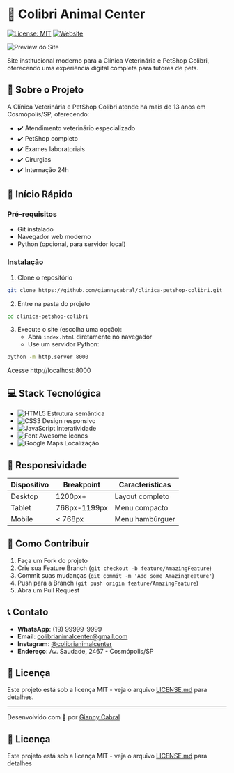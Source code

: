 # 🏥 Colibri Animal Center

[![License: MIT](https://img.shields.io/badge/License-MIT-yellow.svg)](https://opensource.org/licenses/MIT)
[![Website](https://img.shields.io/website?url=https%3A%2F%2Fgiannycabral.github.io%2Fclinica-petshop-colibri)](https://giannycabral.github.io/clinica-petshop-colibri)

![Preview do Site](./img/preview.png)

Site institucional moderno para a Clínica Veterinária e PetShop Colibri, oferecendo uma experiência digital completa para tutores de pets.

## 🎯 Sobre o Projeto

A Clínica Veterinária e PetShop Colibri atende há mais de 13 anos em Cosmópolis/SP, oferecendo:

- ✔️ Atendimento veterinário especializado
- ✔️ PetShop completo
- ✔️ Exames laboratoriais
- ✔️ Cirurgias
- ✔️ Internação 24h

## 🚀 Início Rápido

### Pré-requisitos
- Git instalado
- Navegador web moderno
- Python (opcional, para servidor local)

### Instalação

1. Clone o repositório
```bash
git clone https://github.com/giannycabral/clinica-petshop-colibri.git
```

2. Entre na pasta do projeto
```bash
cd clinica-petshop-colibri
```

3. Execute o site (escolha uma opção):
   - Abra `index.html` diretamente no navegador
   - Use um servidor Python:
```bash
python -m http.server 8000
```
Acesse http://localhost:8000

## 💻 Stack Tecnológica

- ![HTML5](https://img.shields.io/badge/HTML5-E34F26?style=flat&logo=html5&logoColor=white) Estrutura semântica
- ![CSS3](https://img.shields.io/badge/CSS3-1572B6?style=flat&logo=css3&logoColor=white) Design responsivo
- ![JavaScript](https://img.shields.io/badge/JavaScript-F7DF1E?style=flat&logo=javascript&logoColor=black) Interatividade
- ![Font Awesome](https://img.shields.io/badge/Font_Awesome-339AF0?style=flat&logo=fontawesome&logoColor=white) Ícones
- ![Google Maps](https://img.shields.io/badge/Google_Maps-4285F4?style=flat&logo=google-maps&logoColor=white) Localização

## 📱 Responsividade

| Dispositivo | Breakpoint | Características |
|-------------|------------|-----------------|
| Desktop     | 1200px+    | Layout completo |
| Tablet      | 768px-1199px | Menu compacto   |
| Mobile      | < 768px    | Menu hambúrguer |

## 🤝 Como Contribuir

1. Faça um Fork do projeto
2. Crie sua Feature Branch (`git checkout -b feature/AmazingFeature`)
3. Commit suas mudanças (`git commit -m 'Add some AmazingFeature'`)
4. Push para a Branch (`git push origin feature/AmazingFeature`)
5. Abra um Pull Request

## 📞 Contato

- **WhatsApp**: (19) 99999-9999
- **Email**: colibrianimalcenter@gmail.com
- **Instagram**: [@colibrianimalcenter](https://instagram.com/colibrianimalcenter)
- **Endereço**: Av. Saudade, 2467 - Cosmópolis/SP

## 📄 Licença

Este projeto está sob a licença MIT - veja o arquivo [LICENSE.md](LICENSE.md) para detalhes.

---

Desenvolvido com 💙 por [Gianny Cabral](https://github.com/giannycabral)

## 📄 Licença

Este projeto está sob a licença MIT - veja o arquivo [LICENSE.md](LICENSE.md) para detalhes
